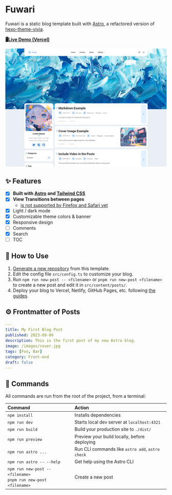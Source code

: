# Fuwari

Fuwari is a static blog template built with [Astro](https://astro.build), a refactored version of [hexo-theme-vivia](https://github.com/saicaca/hexo-theme-vivia).

[**🖥️Live Demo (Vercel)**](https://fuwari.vercel.app)

![Preview Image](https://raw.githubusercontent.com/saicaca/resource/main/fuwari/home.png)

## ✨ Features


- [x] **Built with [Astro](https://astro.build) and [Tailwind CSS](https://tailwindcss.com)**
- [x] **View Transitions between pages**
  - [is not supported by Firefox and Safari yet](https://developer.mozilla.org/en-US/docs/Web/API/View_Transitions_API#browser_compatibility)
- [x] Light / dark mode
- [x] Customizable theme colors & banner
- [x] Responsive design
- [ ] Comments
- [x] Search
- [ ] TOC

## 🚀 How to Use

1. [Generate a new repository](https://github.com/saicaca/fuwari/generate) from this template.
2. Edit the config file `src/config.ts` to customize your blog.
3. Run `npm run new-post -- <filename>` or `pnpm run new-post <filename>` to create a new post and edit it in `src/content/posts/`.
4. Deploy your blog to Vercel, Netlify, GitHub Pages, etc. following [the guides](https://docs.astro.build/en/guides/deploy/).

## ⚙️ Frontmatter of Posts

```yaml
---
title: My First Blog Post
published: 2023-09-09
description: This is the first post of my new Astro blog.
image: /images/cover.jpg
tags: [Foo, Bar]
category: Front-end
draft: false
---
```

## 🧞 Commands

All commands are run from the root of the project, from a terminal:

| Command                                                           | Action                                           |
|:------------------------------------------------------------------|:-------------------------------------------------|
| `npm install`                                                     | Installs dependencies                            |
| `npm run dev`                                                     | Starts local dev server at `localhost:4321`      |
| `npm run build`                                                   | Build your production site to `./dist/`          |
| `npm run preview`                                                 | Preview your build locally, before deploying     |
| `npm run astro ...`                                               | Run CLI commands like `astro add`, `astro check` |
| `npm run astro -- --help`                                         | Get help using the Astro CLI                     |
| `npm run new-post -- <filename>`<br/>`pnpm run new-post <filename>` | Create a new post                                |
